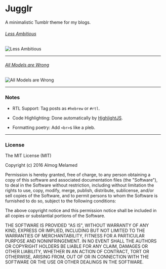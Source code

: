 # Jugglr

A minimalistic Tumblr theme for my blogs.

###### [Less Ambitious](https://lessambitious.tumblr.com)

![Less Ambitious](http://i.imgur.com/XmyuSoq.png)

---

###### [All Models are Wrong](https://wrongmodels.tumblr.com)

![All Models are Wrong](http://i.imgur.com/DSgbl5F.png)

---


### Notes

- RTL Support: Tag posts as `#hebrew` or `#rtl`.

- Code Highlighting: Done automatically by [HighlightJS](https://highlightjs.org/).

- Formatting poetry: Add `<br>`s like a pleb.


---


### License

The MIT License (MIT)

Copyright (c) 2016 Almog Melamed

Permission is hereby granted, free of charge, to any person obtaining a copy
of this software and associated documentation files (the "Software"), to deal
in the Software without restriction, including without limitation the rights
to use, copy, modify, merge, publish, distribute, sublicense, and/or sell
copies of the Software, and to permit persons to whom the Software is
furnished to do so, subject to the following conditions:

The above copyright notice and this permission notice shall be included in all
copies or substantial portions of the Software.

THE SOFTWARE IS PROVIDED "AS IS", WITHOUT WARRANTY OF ANY KIND, EXPRESS OR
IMPLIED, INCLUDING BUT NOT LIMITED TO THE WARRANTIES OF MERCHANTABILITY,
FITNESS FOR A PARTICULAR PURPOSE AND NONINFRINGEMENT. IN NO EVENT SHALL THE
AUTHORS OR COPYRIGHT HOLDERS BE LIABLE FOR ANY CLAIM, DAMAGES OR OTHER
LIABILITY, WHETHER IN AN ACTION OF CONTRACT, TORT OR OTHERWISE, ARISING FROM,
OUT OF OR IN CONNECTION WITH THE SOFTWARE OR THE USE OR OTHER DEALINGS IN THE
SOFTWARE.
